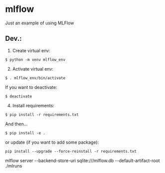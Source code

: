 # mlflow
 Just an example of using MLFlow

## Dev.:

1. Create virtual env:

```
$ python -m venv mlflow_env
```

2. Activate virtual env:

```
$ . mlflow_env/bin/activate
```

If you want to deactivate:

```
$ deactivate
```

4. Install requirements:

```
$ pip install -r requirements.txt
```

And then...

```
$ pip install -e .
```


or update (if you want to add some package):

```
pip install --upgrade --force-reinstall -r requirements.txt
```


mlflow server  --backend-store-uri sqlite:///mlflow.db --default-artifact-root ./mlruns